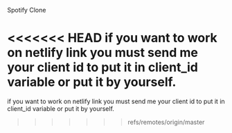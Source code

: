 Spotify Clone

<<<<<<< HEAD
if you want to work on netlify link you must send me your client id to put it in client_id variable or put it by yourself.
=======
if you want to work on netlify link you must send me your client id to put it in client_id variable or put it by yourself.
>>>>>>> refs/remotes/origin/master
